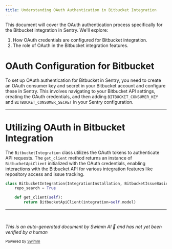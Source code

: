 ```yaml
---
title: Understanding OAuth Authentication in Bitbucket Integration
---
```

This document will cover the OAuth authentication process specifically for the Bitbucket integration in Sentry. We'll explore:

1. How OAuth credentials are configured for Bitbucket integration.
2. The role of OAuth in the Bitbucket integration features.

# OAuth Configuration for Bitbucket

To set up OAuth authentication for Bitbucket in Sentry, you need to create an OAuth consumer key and secret in your Bitbucket account and configure these in Sentry. This involves navigating to your Bitbucket API settings, creating the OAuth credentials, and then adding `BITBUCKET_CONSUMER_KEY` and `BITBUCKET_CONSUMER_SECRET` in your Sentry configuration.

<SwmSnippet path="/src/sentry/integrations/bitbucket/integration.py" line="86">

---

# Utilizing OAuth in Bitbucket Integration

The `BitbucketIntegration` class utilizes the OAuth tokens to authenticate API requests. The `get_client` method returns an instance of `BitbucketApiClient` initialized with the OAuth credentials, enabling interactions with the Bitbucket API for various integration features like repository access and issue tracking.

```python
class BitbucketIntegration(IntegrationInstallation, BitbucketIssueBasicMixin, RepositoryMixin):
    repo_search = True

    def get_client(self):
        return BitbucketApiClient(integration=self.model)
```

---

</SwmSnippet>

&nbsp;

*This is an auto-generated document by Swimm AI 🌊 and has not yet been verified by a human*

<SwmMeta version="3.0.0" repo-id="Z2l0aHViJTNBJTNBc2VudHJ5JTNBJTNBZ2V0c2VudHJ5" repo-name="sentry"><sup>Powered by [Swimm](/)</sup></SwmMeta>
